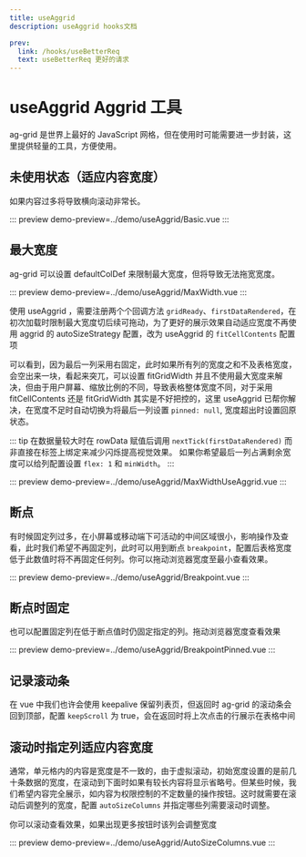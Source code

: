 ```yaml
---
title: useAggrid
description: useAggrid hooks文档

prev:
  link: /hooks/useBetterReq
  text: useBetterReq 更好的请求
---
```


# useAggrid Aggrid 工具

ag-grid 是世界上最好的 JavaScript 网格，但在使用时可能需要进一步封装，这里提供轻量的工具，方便使用。

## 未使用状态（适应内容宽度）

如果内容过多将导致横向滚动非常长。

::: preview
demo-preview=../demo/useAggrid/Basic.vue
:::

## 最大宽度

ag-grid 可以设置 defaultColDef 来限制最大宽度，但将导致无法拖宽宽度。

::: preview
demo-preview=../demo/useAggrid/MaxWidth.vue
:::

使用 useAggrid ，需要注册两个个回调方法 `gridReady`、`firstDataRendered`，在初次加载时限制最大宽度切后续可拖动，为了更好的展示效果自动适应宽度不再使用 aggrid 的 autoSizeStrategy 配置，改为 useAggrid 的 `fitCellContents` 配置项

可以看到，因为最后一列采用右固定，此时如果所有列的宽度之和不及表格宽度，会空出来一块，看起来突兀，可以设置 fitGridWidth 并且不使用最大宽度来解决，但由于用户屏幕、缩放比例的不同，导致表格整体宽度不同，对于采用 fitCellContents 还是 fitGridWidth 其实是不好把控的，这里 useAggrid 已帮你解决，在宽度不足时自动切换为将最后一列设置 `pinned: null`, 宽度超出时设置回原状态。

::: tip
在数据量较大时在 rowData 赋值后调用 `nextTick(firstDataRendered)` 而非直接在标签上绑定来减少闪烁提高视觉效果。
如果你希望最后一列占满剩余宽度可以给列配置设置 `flex: 1` 和 `minWidth`。
:::

::: preview
demo-preview=../demo/useAggrid/MaxWidthUseAggrid.vue
:::

## 断点

有时候固定列过多，在小屏幕或移动端下可活动的中间区域很小，影响操作及查看，此时我们希望不再固定列，此时可以用到断点 `breakpoint`，配置后表格宽度低于此数值时将不再固定任何列。你可以拖动浏览器宽度至最小查看效果。

::: preview
demo-preview=../demo/useAggrid/Breakpoint.vue
:::

## 断点时固定

也可以配置固定列在低于断点值时仍固定指定的列。拖动浏览器宽度查看效果

::: preview
demo-preview=../demo/useAggrid/BreakpointPinned.vue
:::

## 记录滚动条

在 vue 中我们也许会使用 keepalive 保留列表页，但返回时 ag-grid 的滚动条会回到顶部，配置 `keepScroll` 为 true，会在返回时将上次点击的行展示在表格中间

## 滚动时指定列适应内容宽度

通常，单元格内的内容是宽度是不一致的，由于虚拟滚动，初始宽度设置的是前几十条数据的宽度，在滚动到下面时如果有较长内容将显示省略号。但某些时候，我们希望内容完全展示，如内容为权限控制的不定数量的操作按钮。这时就需要在滚动后调整列的宽度，配置 `autoSizeColumns` 并指定哪些列需要滚动时调整。

你可以滚动查看效果，如果出现更多按钮时该列会调整宽度

::: preview
demo-preview=../demo/useAggrid/AutoSizeColumns.vue
:::
